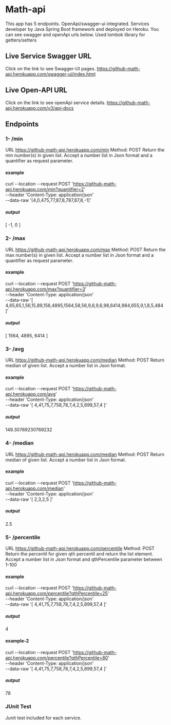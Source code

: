 # Math-api
This app has 5 endpoints. OpenApi/swagger-ui integrated. Services developer by Java Spring Boot framework and deployed on Heroku. You can see swagger and openApi urls below. Used lombok library for getters/setters


## Live Service Swagger URL
Click on the link to see Swagger-UI pages. https://github-math-api.herokuapp.com/swagger-ui/index.html

## Live Open-API URL 

Click on the link to see openApi service details. https://github-math-api.herokuapp.com/v3/api-docs

## Endpoints
### 1- /min
URL https://github-math-api.herokuapp.com/min Method: POST Return the min number(s) in given list. Accept a number list in Json format and a  quantifier as request parameter.
#### example
curl --location --request POST 'https://github-math-api.herokuapp.com/min?quantifier=2' \
--header 'Content-Type: application/json' \
--data-raw '[4,0,475,77,87,8,787,87,8,-1]'
##### output  
[
    -1,
    0
]

### 2- /max
URL https://github-math-api.herokuapp.com/max Method: POST Return the max number(s) in given list. Accept a number list in Json format and a  quantifier as request parameter.
#### example
curl --location --request POST 'https://github-math-api.herokuapp.com/max?quantifier=3' \
--header 'Content-Type: application/json' \
--data-raw '[
   4,65,65,1,56,15,89,156,4895,1564,58,56,9,6,9,6,98,6414,984,655,9,1,8,5,484
]'
##### output 
[
    1564,
    4895,
    6414
]

### 3- /avg
URL https://github-math-api.herokuapp.com/median Method: POST Return median of given list. Accept a number list in Json format.

#### example
curl --location --request POST 'https://github-math-api.herokuapp.com/avg' \
--header 'Content-Type: application/json' \
--data-raw '[
    4,41,75,7,758,78,7,4,2,5,899,57,4
]'
##### output 
149.30769230769232

### 4- /median
URL https://github-math-api.herokuapp.com/median Method: POST Return median of given list. Accept a number list in Json format.

#### example
curl --location --request POST 'https://github-math-api.herokuapp.com/median' \
--header 'Content-Type: application/json' \
--data-raw '[
   2,3,2,5
]'
##### output 
2.5

### 5- /percentile
URL https://github-math-api.herokuapp.com/percentile Method: POST Return the percentil for given qth percentil and return the list element. Accept a number list in Json format and qthPercentile parameter between 1-100

#### example
curl --location --request POST 'https://github-math-api.herokuapp.com/percentile?qthPercentile=25' \
--header 'Content-Type: application/json' \
--data-raw '[
    4,41,75,7,758,78,7,4,2,5,899,57,4
]'
##### output 
4

#### example-2
curl --location --request POST 'https://github-math-api.herokuapp.com/percentile?qthPercentile=80' \
--header 'Content-Type: application/json' \
--data-raw '[
    4,41,75,7,758,78,7,4,2,5,899,57,4
]'

##### output 
78

### JUnit Test
Junit test included for each service.

